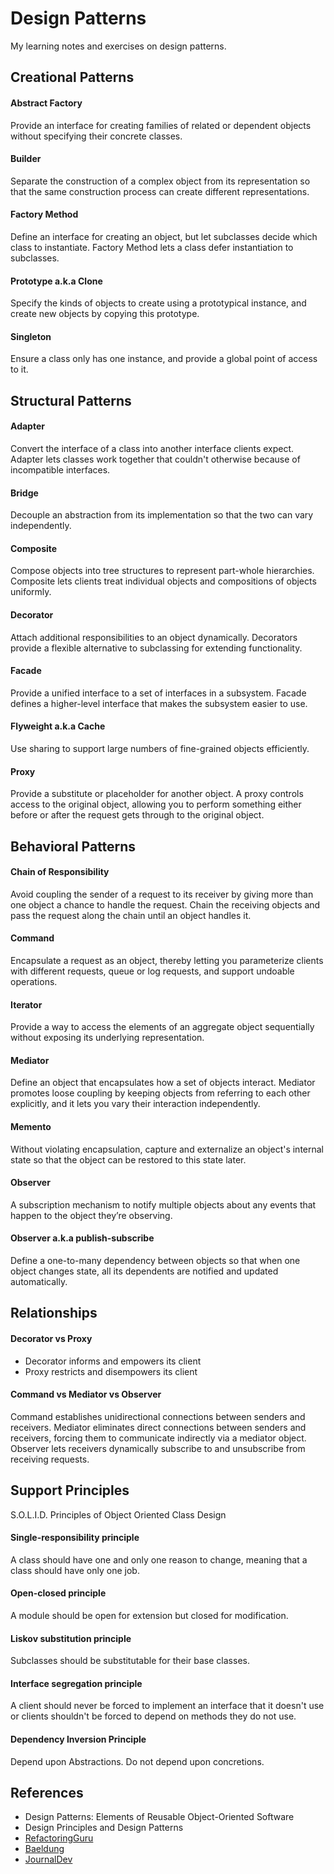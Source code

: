 # Design Patterns
My learning notes and exercises on design patterns.

## Creational Patterns
#### Abstract Factory
Provide an interface for creating families of related or dependent objects without specifying their concrete classes.

#### Builder
Separate the construction of a complex object from its representation so that the same construction process can create different representations.

#### Factory Method
Define an interface for creating an object, but let subclasses decide which class to instantiate. Factory Method lets a class defer instantiation to subclasses.

#### Prototype a.k.a Clone
Specify the kinds of objects to create using a prototypical instance, and create new objects by copying this prototype.

#### Singleton
Ensure a class only has one instance, and provide a global point of access to it.


## Structural Patterns
#### Adapter
Convert the interface of a class into another interface clients expect. Adapter lets classes work together that couldn't otherwise because of incompatible interfaces.

#### Bridge
Decouple an abstraction from its implementation so that the two can vary independently.

#### Composite
Compose objects into tree structures to represent part-whole hierarchies. Composite lets clients treat individual objects and compositions of objects uniformly.

#### Decorator
Attach additional responsibilities to an object dynamically. Decorators provide a flexible alternative to subclassing for extending functionality.

#### Facade
Provide a unified interface to a set of interfaces in a subsystem. Facade defines a higher-level interface that makes the subsystem easier to use.

#### Flyweight a.k.a Cache
Use sharing to support large numbers of fine-grained objects efficiently.

#### Proxy
Provide a substitute or placeholder for another object. A proxy controls access to the original object, allowing you to perform something either before or after the request gets through to the original object.


## Behavioral Patterns
#### Chain of Responsibility
Avoid coupling the sender of a request to its receiver by giving more than one object a chance to handle the request. Chain the receiving objects and pass the request along the chain until an object handles it.

#### Command
Encapsulate a request as an object, thereby letting you parameterize clients with different requests, queue or log requests, and support undoable operations.

#### Iterator
Provide a way to access the elements of an aggregate object sequentially without exposing its underlying representation.

#### Mediator
Define an object that encapsulates how a set of objects interact. Mediator promotes loose coupling by keeping objects from referring to each other explicitly, and
it lets you vary their interaction independently.

#### Memento
Without violating encapsulation, capture and externalize an object's internal state so that the object can be restored to this state later.

#### Observer
A subscription mechanism to notify multiple objects about any events that happen to the object they’re observing.

#### Observer a.k.a publish-subscribe
Define a one-to-many dependency between objects so that when one object changes state, all its dependents are notified and updated automatically.

## Relationships
#### Decorator vs Proxy
* Decorator informs and empowers its client
* Proxy restricts and disempowers its client

#### Command vs Mediator vs Observer
Command establishes unidirectional connections between senders and receivers.
Mediator eliminates direct connections between senders and receivers, forcing them to communicate indirectly via a mediator object.
Observer lets receivers dynamically subscribe to and unsubscribe from receiving requests.

## Support Principles
S.O.L.I.D. Principles of Object Oriented Class Design

#### Single-responsibility principle
A class should have one and only one reason to change, meaning that a class should have only one job.
#### Open-closed principle
A module should be open for extension but closed for modification.

#### Liskov substitution principle
Subclasses should be substitutable for their base classes.

#### Interface segregation principle
A client should never be forced to implement an interface that it doesn't use or clients shouldn't be forced to depend on methods they do not use.

#### Dependency Inversion Principle
Depend upon Abstractions. Do not depend upon concretions.


## References
* Design Patterns: Elements of Reusable Object-Oriented Software
* Design Principles and Design Patterns
* [RefactoringGuru](https://refactoring.guru/design-patterns)
* [Baeldung](https://www.baeldung.com/tag/pattern)
* [JournalDev](https://www.journaldev.com/java/design-patterns)